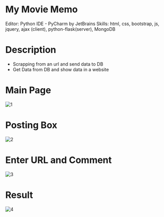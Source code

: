 # My Movie Memo
Editor: Python IDE - PyCharm by JetBrains 
Skills: html, css, bootstrap, js, jquery, ajax (client), python-flask(server), MongoDB

# Description
- Scrapping from an url and send data to DB
- Get Data from DB and show data in a website


# Main Page
![1](https://user-images.githubusercontent.com/59503331/166567549-36df8e62-73ad-4f5d-97f5-3c265a798fc8.PNG)

# Posting Box
![2](https://user-images.githubusercontent.com/59503331/166567552-f72e8171-fa50-4215-9c22-c1c5d6ea4f09.PNG)

# Enter URL and Comment
![3](https://user-images.githubusercontent.com/59503331/166567554-9b2fc935-fa55-48bf-be0b-b8f008ea0091.PNG)

# Result
![4](https://user-images.githubusercontent.com/59503331/166567555-448e4625-92b7-41f3-9841-91a95ce4d5a1.PNG)

